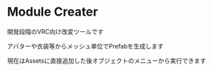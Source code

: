 Module Creater
====

開発段階のVRC向け改変ツールです

アバターや衣装等からメッシュ単位でPrefabを生成します

現在はAssetsに直接追加した後オブジェクトのメニューから実行できます
